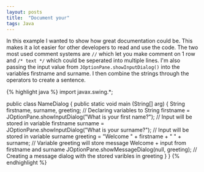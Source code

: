 ```yaml
---
layout: posts
title:  "Document your"
tags: Java
---
```

In this example I wanted to show how great documentation could be. This makes it a lot easier for other developers to read and use the code. The two most used comment systems are `//` which let you make  comment on 1 row and `/* text */` which could be seperated into multiple lines. I'm also passing the input value from `JOptionPane.showInputDialog()` into the variables firstname and surname. I then combine the strings through the operators to create a sentence.


{% highlight java %}
import javax.swing.*;

public class NameDialog {
	public static void main (String[] arg) {
		String firstname, surname, greeting; // Declaring variables to String
		firstname = JOptionPane.showInputDialog("What is your first name?"); // Input will be stored in variable firstname
		surname = JOptionPane.showInputDialog("What is your surname?"); // Input will be stored in variable surname
		greeting = "Welcome " + firstname + " " + surname; // Variable greeting will store message Welcome + input from firstname and surname
		JOptionPane.showMessageDialog(null, greeting); // Creating a message dialog with the stored varibles in greeting
	}
}
{% endhighlight %}
